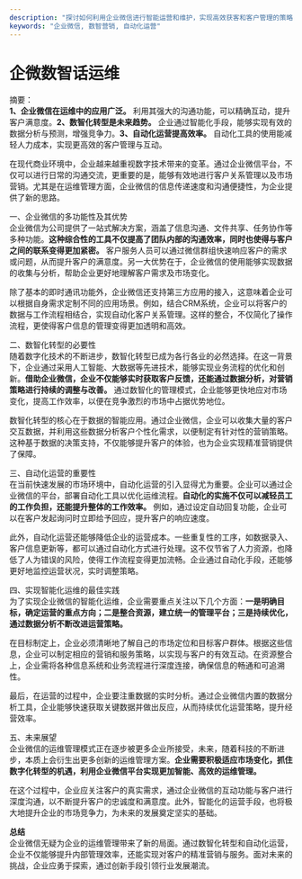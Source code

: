 ```yaml
---
description: "探讨如何利用企业微信进行智能运营和维护，实现高效获客和客户管理的策略及方法。"
keywords: "企业微信, 数智营销, 自动化运营"
---
```

# 企微数智话运维

摘要：  
**1、企业微信在运维中的应用广泛。** 利用其强大的沟通功能，可以精确互动，提升客户满意度。**2、数智化转型是未来趋势。** 企业通过智能化手段，能够实现有效的数据分析与预测，增强竞争力。**3、自动化运营提高效率。** 自动化工具的使用能减轻人力成本，实现更高效的客户管理与互动。

在现代商业环境中，企业越来越重视数字技术带来的变革。通过企业微信平台，不仅可以进行日常的沟通交流，更重要的是，能够有效地进行客户关系管理以及市场营销。尤其是在运维管理方面，企业微信的信息传递速度和沟通便捷性，为企业提供了新的思路。

一、企业微信的多功能性及其优势  
企业微信为公司提供了一站式解决方案，涵盖了信息沟通、文件共享、任务协作等多种功能。**这种综合性的工具不仅提高了团队内部的沟通效率，同时也使得与客户之间的联系变得更加紧密。** 客户服务人员可以通过微信群组快速响应客户的需求或问题，从而提升客户的满意度。另一大优势在于，企业微信的使用能够实现数据的收集与分析，帮助企业更好地理解客户需求及市场变化。  

除了基本的即时通讯功能外，企业微信还支持第三方应用的接入，这意味着企业可以根据自身需求定制不同的应用场景。例如，结合CRM系统，企业可以将客户的数据与工作流程相结合，实现自动化客户关系管理。这样的整合，不仅简化了操作流程，更使得客户信息的管理变得更加透明和高效。

二、数智化转型的必要性  
随着数字化技术的不断进步，数智化转型已成为各行各业的必然选择。在这一背景下，企业通过采用人工智能、大数据等先进技术，能够实现业务流程的优化和创新。**借助企业微信，企业不仅能够实时获取客户反馈，还能通过数据分析，对营销策略进行持续的调整与改善。** 通过数智化的管理模式，企业能够更快地应对市场变化，提高工作效率，以便在竞争激烈的市场中占据优势地位。

数智化转型的核心在于数据的智能应用。通过企业微信，企业可以收集大量的客户交互数据，并利用这些数据分析客户个性化需求，以便制定有针对性的营销策略。这种基于数据的决策支持，不仅能够提升客户的体验，也为企业实现精准营销提供了保障。

三、自动化运营的重要性  
在当前快速发展的市场环境中，自动化运营的引入显得尤为重要。企业可以通过企业微信的平台，部署自动化工具以优化运维流程。**自动化的实施不仅可以减轻员工的工作负担，还能提升整体的工作效率。** 例如，通过设定自动回复功能，企业可以在客户发起询问时立即给予回应，提升客户的响应速度。

此外，自动化运营还能够降低企业的运营成本。一些重复性的工序，如数据录入、客户信息更新等，都可以通过自动化方式进行处理。这不仅节省了人力资源，也降低了人为错误的风险，使得工作流程变得更加流畅。企业通过自动化手段，还能够更好地监控运营状况，实时调整策略。

四、实现智能化运维的最佳实践  
为了实现企业微信的智能化运维，企业需要重点关注以下几个方面：**一是明确目标，确定运营的重点方向；二是整合资源，建立统一的管理平台；三是持续优化，通过数据分析不断改进运营策略。**   

在目标制定上，企业必须清晰地了解自己的市场定位和目标客户群体。根据这些信息，企业可以制定相应的营销和服务策略，以实现与客户的有效互动。在资源整合上，企业需将各种信息系统和业务流程进行深度连接，确保信息的畅通和可追溯性。

最后，在运营的过程中，企业要注重数据的实时分析。通过企业微信内置的数据分析工具，企业能够快速获取关键数据并做出反应，从而持续优化运营策略，提升经营效率。

五、未来展望  
企业微信的运维管理模式正在逐步被更多企业所接受，未来，随着科技的不断进步，本质上会衍生出更多创新的运维管理方案。**企业需要积极适应市场变化，抓住数字化转型的机遇，利用企业微信平台实现更加智能、高效的运维管理。**   

在这个过程中，企业应关注客户的真实需求，通过企业微信的互动功能与客户进行深度沟通，以不断提升客户的忠诚度和满意度。此外，智能化的运营手段，也将极大地提升企业的市场竞争力，为未来的发展奠定坚实的基础。

**总结**  
企业微信无疑为企业的运维管理带来了新的局面。通过数智化转型和自动化运营，企业不仅能够提升内部管理效率，还能实现对客户的精准营销与服务。面对未来的挑战，企业应勇于探索，通过创新手段引领行业发展潮流。
